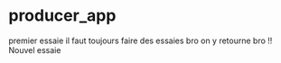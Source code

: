 # producer_app
premier essaie
il faut toujours faire des essaies bro
on y retourne bro !!
Nouvel essaie
